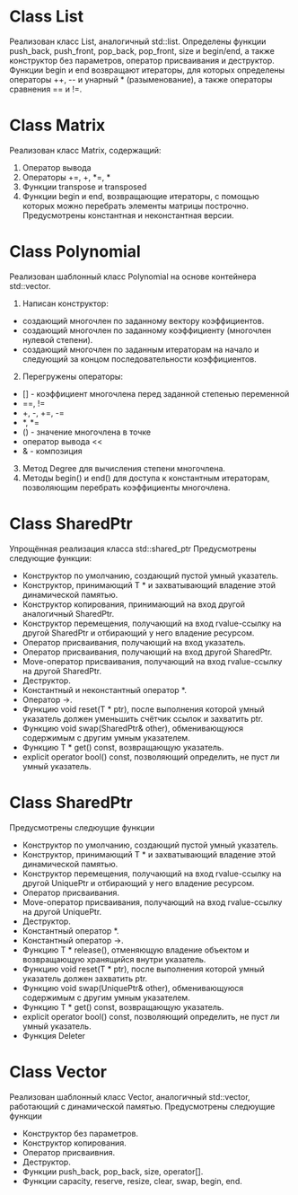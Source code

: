# Class List
Реализован класс List, аналогичный std::list<int>. Определены функции push_back, push_front, pop_back, pop_front, size и begin/end, а также конструктор без параметров, оператор присваивания и деструктор. Функции begin и end возвращают итераторы, для которых определены операторы ++, -- и унарный * (разыменование), а также операторы сравнения == и !=.
 
# Class Matrix
 Реализован класс Matrix, содержащий:
1) Оператор вывода
2) Операторы +=, +, *=, *
3) Функции transpose и transposed
4) Функции begin и end, возвращающие итераторы, с помощью которых можно перебрать элементы матрицы построчно. Предусмотрены константная и неконстантная версии.
 
# Class Polynomial
Реализован шаблонный класс Polynomial на основе контейнера std::vector.
1. Написан конструктор:
  + создающий многочлен по заданному вектору коэффициентов.
  + создающий многочлен по заданному коэффициенту (многочлен нулевой степени).
  + создающий многочлен по заданным итераторам на начало и следующий за концом последовательности коэффициентов.
2. Перегружены операторы:
  + [] - коэффициент многочлена перед заданной степенью переменной 
  + ==, !=
  + +, -, +=, -=
  + *, *=
  + () - значение многочлена в точке
  + оператор вывода <<
  + & - композиция
3. Метод Degree для вычисления степени многочлена.
4. Методы begin() и end() для доступа к константным итераторам, позволяющим перебрать коэффициенты многочлена.
 
# Class SharedPtr
Упрощённая реализация класса std::shared_ptr<T>
Предусмотрены следующие функции:
   + Конструктор по умолчанию, создающий пустой умный указатель.
   + Конструктор, принимающий T * и захватывающий владение этой динамической памятью.
   + Конструктор копирования, принимающий на вход другой аналогичный SharedPtr.
   + Конструктор перемещения, получающий на вход rvalue-ссылку на другой SharedPtr и отбирающий у него владение ресурсом.
   + Оператор присваивания, получающий на вход указатель.
   + Оператор присваивания, получающий на вход другой SharedPtr.
   + Move-оператор присваивания, получающий на вход rvalue-ссылку на другой SharedPtr.
   + Деструктор.
   + Константный и неконстантный оператор *.
   + Оператор ->.
   + Функцию void reset(T * ptr), после выполнения которой умный указатель должен уменьшить счётчик ссылок и захватить ptr.
   + Функцию void swap(SharedPtr& other), обменивающуюся содержимым с другим умным указателем.
   + Функцию T * get() const, возвращающую указатель.
   + explicit operator bool() const, позволяющий определить, не пуст ли умный указатель.
 
# Class SharedPtr
Предусмотрены следюущие функции
   + Конструктор по умолчанию, создающий пустой умный указатель.
   + Конструктор, принимающий T * и захватывающий владение этой динамической памятью.
   + Конструктор перемещения, получающий на вход rvalue-ссылку на другой UniquePtr и отбирающий у него владение ресурсом.
   + Оператор присваивания.
   + Move-оператор присваивания, получающий на вход rvalue-ссылку на другой UniquePtr.
   + Деструктор.
   + Константный оператор *.
   + Константный оператор ->.
   + Функцию T * release(), отменяющую владение объектом и возвращающую хранящийся внутри указатель.
   + Функцию void reset(T * ptr), после выполнения которой умный указатель должен захватить ptr.
   + Функцию void swap(UniquePtr& other), обменивающуюся содержимым с другим умным указателем.
   + Функцию T * get() const, возвращающую указатель.
   + explicit operator bool() const, позволяющий определить, не пуст ли умный указатель. 
   + Функция Deleter

# Class Vector
Реализован шаблонный класс Vector, аналогичный std::vector<T>, работающий с динамической памятью.
Предусмотрены следюущие функции
   + Конструктор без параметров.
   + Конструктор копирования.
   + Оператор присваивния.
   + Деструктор.
   + Функции push_back, pop_back, size, operator[].
   + Функции capacity, reserve, resize, clear, swap, begin, end.

 
 
